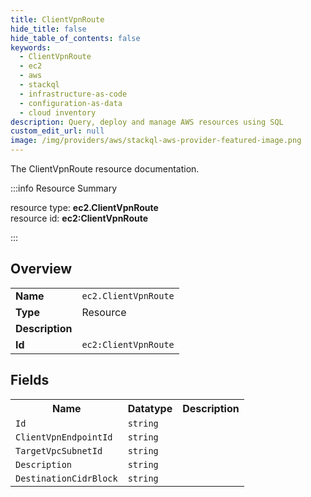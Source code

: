 ```yaml
---
title: ClientVpnRoute
hide_title: false
hide_table_of_contents: false
keywords:
  - ClientVpnRoute
  - ec2
  - aws
  - stackql
  - infrastructure-as-code
  - configuration-as-data
  - cloud inventory
description: Query, deploy and manage AWS resources using SQL
custom_edit_url: null
image: /img/providers/aws/stackql-aws-provider-featured-image.png
---
```

The ClientVpnRoute resource documentation.

:::info Resource Summary

<div class="row">
<div class="providerDocColumn">
<span>resource type:&nbsp;<b>ec2.ClientVpnRoute</b></span><br />
<span>resource id:&nbsp;<b>ec2:ClientVpnRoute</b></span><br />
</div>
</div>

:::

## Overview
<table><tbody>
<tr><td><b>Name</b></td><td><code>ec2.ClientVpnRoute</code></td></tr>
<tr><td><b>Type</b></td><td>Resource</td></tr>
<tr><td><b>Description</b></td><td></td></tr>
<tr><td><b>Id</b></td><td><code>ec2:ClientVpnRoute</code></td></tr>
</tbody></table>

## Fields
<table><tbody>
<tr><th>Name</th><th>Datatype</th><th>Description</th></tr>
<tr><td><code>Id</code></td><td><code>string</code></td><td></td></tr><tr><td><code>ClientVpnEndpointId</code></td><td><code>string</code></td><td></td></tr><tr><td><code>TargetVpcSubnetId</code></td><td><code>string</code></td><td></td></tr><tr><td><code>Description</code></td><td><code>string</code></td><td></td></tr><tr><td><code>DestinationCidrBlock</code></td><td><code>string</code></td><td></td></tr>
</tbody></table>